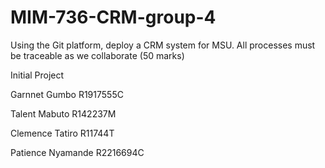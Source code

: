 # MIM-736-CRM-group-4

Using the Git platform, deploy a CRM system for MSU. All processes must be traceable as we collaborate (50 marks)

Initial Project 

Garnnet Gumbo R1917555C

Talent Mabuto R142237M

Clemence Tatiro R11744T

Patience Nyamande R2216694C
